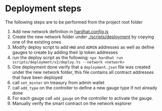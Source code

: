 # Deployment steps

The following steps are to be performed from the project root folder

1. Add new network definition in [hardhat.config.js](hardhat.config.js)
2. Create the new network folder under [./scripts/deployment](scripts/deployment/v2) by copying one of the existing ones
3. Modify deploy script to add `HND` and `ADMIN` addresses as well as define gauges to create by adding their lp token addresses
4. run the deploy script as the following: `npx hardhat run scripts/deployment/v2/deploy.ts --network <network>`
5. One deployment done verify that a `deployment.json` file was created under the new network folder, this file contains all contract addresses that have been deployed
6. call `set_minter` on treasury from admin wallet
7. call `add_type` on the controller to define a new gauge type if not already done
8. For each gauge call `add_gauge` on the controller to activate the gauge.
9. Manually verify the smart contract on the network explorer
